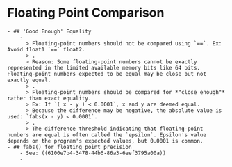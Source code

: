 # Floating Point Comparison
	- ## 'Good Enough' Equality
		-
		  > Floating-point numbers should not be compared using `==`. Ex: Avoid float1 `==` float2. 
		  > .
		  > Reason: Some floating-point numbers cannot be exactly represented in the limited available memory bits like 64 bits. Floating-point numbers expected to be equal may be close but not exactly equal.
		  > .
		  > Floating-point numbers should be compared for *"close enough"* rather than exact equality. 
		  > Ex: If `( x - y ) < 0.0001`, x and y are deemed equal.
		  > Because the difference may be negative, the absolute value is used: `fabs(x - y) < 0.0001`.
		  > .
		  > The difference threshold indicating that floating-point numbers are equal is often called the `epsilon`. Epsilon's value depends on the program's expected values, but 0.0001 is common.
	- ## fabs() for floating point precision
		- See: ((6100e7b4-3478-44b6-86a3-6eef3795a00a))
		-